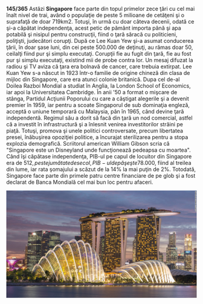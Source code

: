 **145/365** Astăzi **Singapore** face parte din topul primelor zece ţări cu cel mai înalt nivel de trai, având o populaţie de peste 5 milioane de cetăţeni şi o suprafaţă de doar 719km2. Totuşi, în urmă cu doar câteva decenii, odată ce şi-a căpătat independenţa, acest petic de pământ importa până şi apa potabilă şi nisipul pentru construcţii, fiind o ţară săracă cu politicieni, poliţişti, judecători corupţi. După ce Lee Kuan Yew şi-a asumat conducerea ţării, în doar şase luni, din cei peste 500.000 de deţinuţi, au rămas doar 50, ceilalţi fiind pur şi simplu executaţi. Corupţii fie au fugit din ţară, fie au fost pur şi simplu executaţi, existind mii de probe contra lor. Un mesaj difuzat la radiou şi TV aviza că ţara era bolnavă de cancer, care trebuia extirpat.
Lee Kuan Yew s-a născut in 1923 într-o familie de origine chineză din clasa de mijloc din Singapore, care era atunci colonie britanică. Dupa cel de-al Doilea Razboi Mondial a studiat în Anglia, la London School of Economics, iar apoi la Universitatea Cambridge. În anii '50 a format o mişcare de stânga, Partidul Acţiunii Poporului cu care a câştigat alegerile şi a devenit premier în 1959, iar pentru a scoate Singaporul de sub dominaţia engleză, acceptă o uniune temporară cu Malaysia, pân în 1965, când devine ţară independentă.
Regimul său a dorit să facă din ţară un nod comercial, astfel că a investit în infrastructură şi a înlesnit venirea investitorilor străini pe piaţă.
Totuşi, promova şi unele politici controversate, precum libertatea presei, înăbuşirea opoziţiei politice, a încurajat sterilizarea pentru a stopa explozia demografică. Scriitorul american William Gibson scria că "Singapore este un Disneyland unde funcţionează pedeapsa cu moartea".
Când îşi căpătase independenţa, PIB-ul pe capul de locuitor din Singapore era de 512$, peste jumătate de secol, PIB-ul depăşeşte 78.000$, fiind al treilea din lume, iar rata şomajului a scăzut de la 14% la mai puţin de 2%. Totodată, Singapore face parte din primele patru centre financiare de pe glob şi a fost declarat de Banca Mondială cel mai bun loc pentru afaceri.

![Singapore](image-1.jpg)
